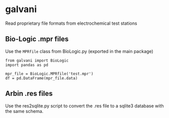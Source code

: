 galvani
=======

<!---
SPDX-FileCopyrightText: 2013-2020 Christopher Kerr, Peter Attia

SPDX-License-Identifier: GPL-3.0-or-later
-->

Read proprietary file formats from electrochemical test stations

## Bio-Logic .mpr files ##

Use the `MPRfile` class from BioLogic.py (exported in the main package)

````
from galvani import BioLogic
import pandas as pd

mpr_file = BioLogic.MPRfile('test.mpr')
df = pd.DataFrame(mpr_file.data)
````

## Arbin .res files ##

Use the res2sqlite.py script to convert the .res file to a sqlite3 database
with the same schema.
